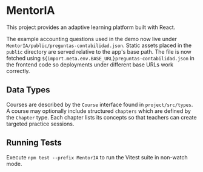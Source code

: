 # MentorIA

This project provides an adaptive learning platform built with React.

The example accounting questions used in the demo now live under
`MentorIA/public/preguntas-contabilidad.json`. Static assets placed in the
`public` directory are served relative to the app's base path. The file is
now fetched using `${import.meta.env.BASE_URL}preguntas-contabilidad.json` in
the frontend code so deployments under different base URLs work correctly.

## Data Types

Courses are described by the `Course` interface found in `project/src/types`.
A course may optionally include structured `chapters` which are defined by the
`Chapter` type. Each chapter lists its concepts so that teachers can create
targeted practice sessions.

## Running Tests

Execute `npm test --prefix MentorIA` to run the Vitest suite in non-watch mode.
